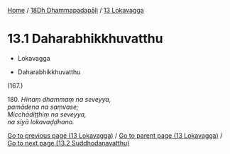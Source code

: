 
[Home](/) / [18Dh Dhammapadapāḷi](...md) / [13 Lokavagga](../18Dh/13.md)

# 13.1 Daharabhikkhuvatthu

* Lokavagga

* Daharabhikkhuvatthu

(167.)

180\. _Hīnaṃ dhammaṃ na seveyya,_  
_pamādena na saṃvase;_  
_Micchādiṭṭhiṃ na seveyya,_  
_na siyā lokavaḍḍhano._  


[Go to previous page (13 Lokavagga)](../18Dh/13.md) / [Go to parent page (13 Lokavagga)](../18Dh/13.md) / [Go to next page (13.2 Suddhodanavatthu)](13.2.md)


